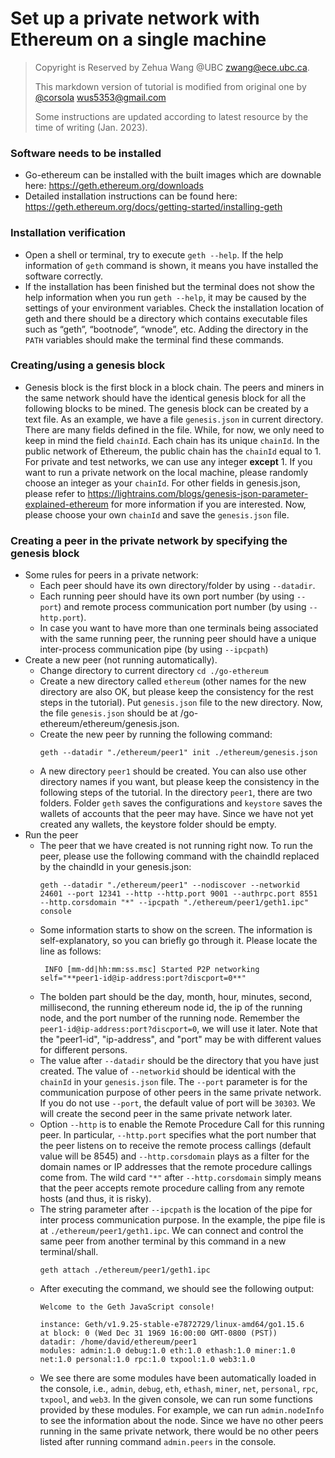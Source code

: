 # Set up a private network with Ethereum on a single machine

> Copyright is Reserved by Zehua Wang @UBC zwang@ece.ubc.ca.
> 
> This markdown version of tutorial is modified from original one by [@corsola](https://github.com/wus53) wus5353@gmail.com
> 
> Some instructions are updated according to latest resource by the time of writing (Jan. 2023).

### Software needs to be installed
   - Go-ethereum can be installed with the built images which are downable here: https://geth.ethereum.org/downloads
   - Detailed installation instructions can be found here: https://geth.ethereum.org/docs/getting-started/installing-geth

### Installation verification
   - Open a shell or terminal, try to execute `geth --help`. If the help information of `geth` command is shown, it means you have installed the software correctly.
   - If the installation has been finished but the terminal does not show the help information when you run `geth --help`, it may be caused by the settings of your environment variables. Check the installation location of geth and there should be a directory which contains executable files such as “geth”, “bootnode”, “wnode”, etc. Adding the directory in the `PATH` variables should make the terminal find these commands.

### Creating/using a genesis block
   - Genesis block is the first block in a block chain. The peers and miners in the same network should have the identical genesis block for all the following blocks to be mined. The genesis block can be created by a text file.  As an example, we have a file `genesis.json` in current directory. There are many fields defined in the file. While, for now, we only need to keep in mind the field `chainId`. Each chain has its unique `chainId`. In the public network of Ethereum, the public chain has the `chainId` equal to 1. For private and test networks, we can use any integer **except** 1. If you want to run a private network on the local machine, please randomly choose an integer as your `chainId`. For other fields in genesis.json, please refer to https://lightrains.com/blogs/genesis-json-parameter-explained-ethereum for more information if you are interested. Now, please choose your own `chainId` and save the `genesis.json` file.

### Creating a peer in the private network by specifying the genesis block
- Some rules for peers in a private network:
  - Each peer should have its own directory/folder by using `--datadir`.
  - Each running peer should have its own port number (by using `--port`) and remote process communication port number (by using `--http.port`).
  - In case you want to have more than one terminals being associated with the same running peer, the running peer should have a unique inter-process communication pipe (by using `--ipcpath`)
- Create a new peer (not running automatically).
  - Change directory to current directory `cd ./go-ethereum`
  - Create a new directory called `ethereum` (other names for the new directory are also OK, but please keep the consistency for the rest steps in the tutorial). Put `genesis.json` file to the new directory. Now, the file `genesis.json` should be at /go-ethereum/ethereum/genesis.json.
  - Create the new peer by running the following command: 
     ```shell
     geth --datadir "./ethereum/peer1" init ./ethereum/genesis.json
     ```
  - A new directory `peer1` should be created. You can also use other directory names if you want, but please keep the consistency in the following steps of the tutorial. In the directory `peer1`, there are two folders. Folder `geth` saves the configurations and `keystore` saves the wallets of accounts that the peer may have. Since we have not yet created any wallets, the keystore folder should be empty.
- Run the peer
  - The peer that we have created is not running right now. To run the peer, please use the following command with the chaindId replaced by the chaindId in your genesis.json: 
     ```shell
     geth --datadir "./ethereum/peer1" --nodiscover --networkid 24601 --port 12341 --http --http.port 9001 --authrpc.port 8551 --http.corsdomain "*" --ipcpath "./ethereum/peer1/geth1.ipc" console
     ```
  - Some information starts to show on the screen. The information is self-explanatory, so you can briefly go through it. Please locate the line as follows:
     ```
      INFO [mm-dd|hh:mm:ss.msc] Started P2P networking   self="**peer1-id@ip-address:port?discport=0**"
     ```
  - The bolden part should be the day, month, hour, minutes, second, millisecond, the running ethereum node id, the ip of the running node, and the port number of the running node. Remember the `peer1-id@ip-address:port?discport=0`, we will use it later. Note that the "peer1-id", "ip-address", and "port" may be with different values for different persons.
  - The value after `--datadir` should be the directory that you have just created. The value of `--networkid` should be identical with the `chainId` in your `genesis.json` file. The `--port` parameter is for the communication purpose of other peers in the same private network. If you do not use `--port`, the default value of port will be `30303`. We will create the second peer in the same private network later.
  - Option `--http` is to enable the Remote Procedure Call for this running peer. In particular, `--http.port` specifies what the port number that the peer listens on to receive the remote process callings (default value will be 8545) and `--http.corsdomain` plays as a filter for the domain names or IP addresses that the remote procedure callings come from. The wild card `"*"` after `--http.corsdomain` simply means that the peer accepts remote procedure calling from any remote hosts (and thus, it is risky).
  - The string parameter after `--ipcpath` is the location of the pipe for inter process communication purpose. In the example, the pipe file is at `./ethereum/peer1/geth1.ipc`. We can connect and control the same peer from another terminal by this command in a new terminal/shall.
     ```shell
     geth attach ./ethereum/peer1/geth1.ipc
     ``` 
  - After executing the command, we should see the following output:
     ```
     Welcome to the Geth JavaScript console!

     instance: Geth/v1.9.25-stable-e7872729/linux-amd64/go1.15.6
     at block: 0 (Wed Dec 31 1969 16:00:00 GMT-0800 (PST))
     datadir: /home/david/ethereum/peer1
     modules: admin:1.0 debug:1.0 eth:1.0 ethash:1.0 miner:1.0 net:1.0 personal:1.0 rpc:1.0 txpool:1.0 web3:1.0
     ```
  - We see there are some modules have been automatically loaded in the console, i.e., `admin`, `debug`, `eth`, `ethash`, `miner`, `net`, `personal`, `rpc`, `txpool`, and `web3`. In the given console, we can run some functions provided by these modules. For example, we can run `admin.nodeInfo` to see the information about the node. Since we have no other peers running in the same private network, there would be no other peers listed after running command `admin.peers` in the console.
